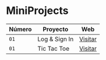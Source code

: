 # MiniProjects

| Número | Proyecto | Web |
| --- | --- | --- |
| `01` | Log & Sign In | [Visitar](https://logsigninpablotutor.netlify.app/) |
| `01` | Tic Tac Toe | [Visitar](https://tic-tae-toe-pablotutormoegle.netlify.app/) |
